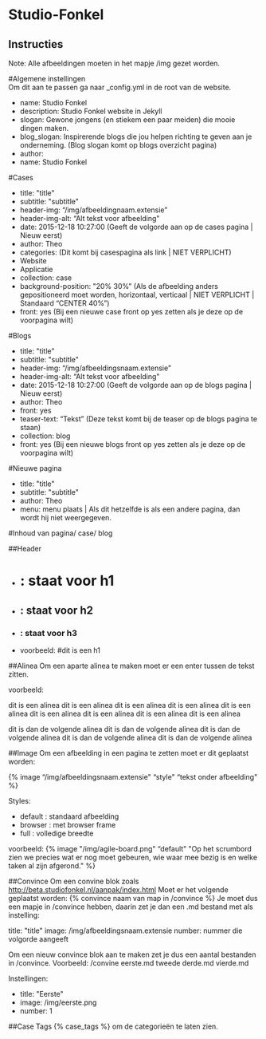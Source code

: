 # Studio-Fonkel
## Instructies

Note:
Alle afbeeldingen moeten in het mapje /img gezet worden.

#Algemene instellingen	
Om dit aan te passen ga naar _config.yml in de root van de website.

- name: Studio Fonkel
- description: Studio Fonkel website in Jekyll
- slogan: Gewone jongens (en stiekem een paar meiden) die mooie dingen maken.
- blog_slogan: Inspirerende blogs die jou helpen richting te geven aan je onderneming. (Blog slogan komt op blogs overzicht pagina)
- author:
- name: Studio Fonkel

#Cases
- title:  "title"
- subtitle: "subtitle"
- header-img: “/img/afbeeldingnaam.extensie”
- header-img-alt: “Alt tekst voor afbeelding"
- date: 2015-12-18 10:27:00 (Geeft de volgorde aan op de cases pagina | Nieuw eerst)
- author: Theo
- categories:  (Dit komt bij casespagina als link | NIET VERPLICHT)
- Website
- Applicatie
- collection: case
- background-position: "20% 30%” (Als de afbeelding anders gepositioneerd moet worden, horizontaal, verticaal | NIET VERPLICHT | Standaard “CENTER 40%”)
- front: yes (Bij een nieuwe case front op yes zetten als je deze op de voorpagina wilt)

#Blogs
- title:  "title"
- subtitle: "subtitle"
- header-img: “/img/afbeeldingsnaam.extensie"
- header-img-alt: “Alt tekst voor afbeelding"
- date: 2015-12-18 10:27:00 (Geeft de volgorde aan op de blogs pagina | Nieuw eerst)
- author: Theo
- front: yes
- teaser-text: “Tekst” (Deze tekst komt bij de teaser op de blogs pagina te staan)
- collection: blog
- front: yes (Bij een nieuwe blogs front op yes zetten als je deze op de voorpagina wilt)

#Nieuwe pagina
- title:  "title"
- subtitle: "subtitle"
- author: Theo
- menu: menu plaats | Als dit hetzelfde is als een andere pagina, dan wordt hij niet weergegeven.

#Inhoud van pagina/ case/ blog

##Header
- # : staat voor h1
- ## : staat voor h2
- ### : staat voor h3
- voorbeeld: #dit is een h1

##Alinea
Om een aparte alinea te maken moet er een enter tussen de tekst zitten.

voorbeeld:

dit is een alinea dit is een alinea dit is een alinea dit is een alinea dit is een alinea
dit is een alinea dit is een alinea dit is een alinea dit is een alinea

dit is dan de volgende alinea dit is dan de volgende alinea dit is dan de volgende alinea
dit is dan de volgende alinea dit is dan de volgende alinea 

##Image
Om een afbeelding in een pagina te zetten moet er dit geplaatst worden:

{% image “/img/afbeeldingsnaam.extensie" “style" “tekst onder afbeelding" %}
	
Styles:
- default : standaard afbeelding
- browser : met browser frame
- full : volledige breedte

voorbeeld:
{% image "/img/agile-board.png" “default" "Op het scrumbord zien we precies wat er 		nog moet gebeuren, wie waar mee bezig is en welke taken al zijn afgerond." %}

##Convince
Om een convine blok zoals http://beta.studiofonkel.nl/aanpak/index.html
Moet er het volgende geplaatst worden: {% convince naam van map in /convince %}
Je moet dus een mapje in /convince hebben, daarin zet je dan een .md bestand met als 	instelling: 

title:  "title"
image: /img/afbeeldingsnaam.extensie
number: nummer die volgorde aangeeft

Om een nieuw convince blok aan te maken zet je dus een aantal bestanden in /convince.
Voorbeeld:
	/convine
		eerste.md
		tweede
		derde.md
		vierde.md

Instellingen:
- title:  "Eerste"
- image: /img/eerste.png
- number: 1

##Case Tags
{% case_tags %} om de categorieën te laten zien. 

